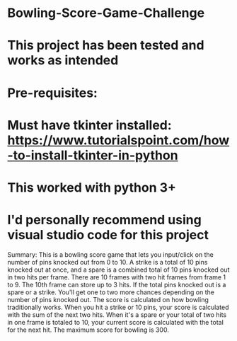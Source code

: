 # Bowling-Score-Game-Challenge

# This project has been tested and works as intended

# Pre-requisites:
# Must have tkinter installed: https://www.tutorialspoint.com/how-to-install-tkinter-in-python
# This worked with python 3+
# I'd personally recommend using visual studio code for this project

Summary: This is a bowling score game that lets you input/click on the number
of pins knocked out from 0 to 10. A strike is a total of 10 pins knocked out at once,
and a spare is a combined total of 10 pins knocked out in two hits per frame.
There are 10 frames with two hit frames from frame 1 to 9. The 10th frame can store up to 3 hits. If the total pins
knocked out is a spare or a strike. You'll get one to two more chances
depending on the number of pins knocked out. The score is calculated on how bowling traditionally works.
When you hit a strike or 10 pins, your score is calculated with the sum of the next two hits. When it's a spare 
or your total of two hits in one frame is totaled to 10, your current score is calculated with the total for 
the next hit. The maximum score for bowling is 300.

